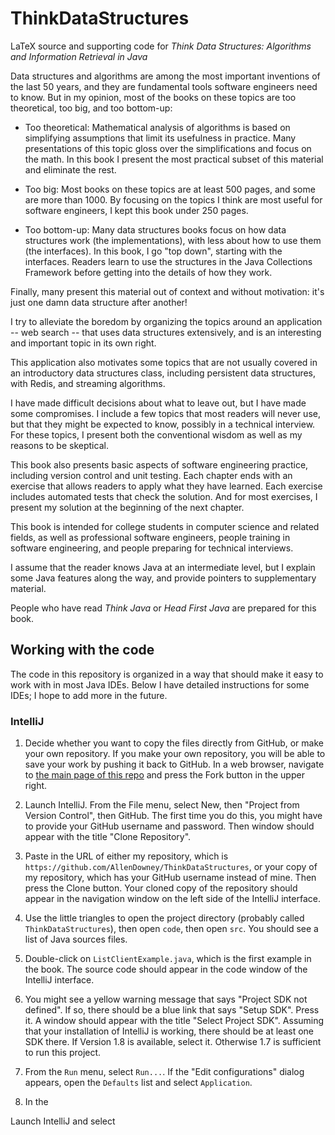 # ThinkDataStructures

LaTeX source and supporting code for *Think Data Structures: Algorithms and Information Retrieval in Java*


Data structures and algorithms are among the most important inventions
of the last 50 years, and they are fundamental tools
software engineers need to know.  But in my opinion, most of the books
on these topics are too theoretical, too big, and too bottom-up:

* Too theoretical:  Mathematical analysis of algorithms is based
on simplifying assumptions that limit its usefulness in practice.
Many presentations of this topic gloss over the simplifications and
focus on the math.  In this book I present the most practical subset
of this material and eliminate the rest.

* Too big: Most books on these topics are at least 500 pages,
and some are more than 1000.  By focusing on the topics I think are
most useful for software engineers, I kept this book under
250 pages.

* Too bottom-up: Many data structures books focus on how data
  structures work (the implementations), with less about how to use
  them (the interfaces).  In this book, I go "top down", starting
  with the interfaces.  Readers learn to use the structures in the
  Java Collections Framework before getting into the details of how
  they work.

Finally, many present this material out of context and without
motivation: it's just one damn data structure after another!

I try to alleviate the boredom by organizing the topics around an
application -- web search -- that uses data structures extensively,
and is an interesting and important topic in its own right.

This application also motivates some topics that are not usually
covered in an introductory data structures class, including persistent
data structures, with Redis, and streaming algorithms.

I have made difficult decisions about what to leave out, but 
I have made some compromises.  I include a few topics
that most readers will never use, but that they might be expected to
know, possibly in a technical interview.  For these topics, I
present both the conventional wisdom as well as my reasons to be
skeptical. 

This book also presents basic aspects of software engineering practice,
including version control and unit testing.  Each chapter ends with
an exercise that allows readers to apply what they have learned.
Each exercise includes automated tests that check the solution.
And for most exercises, I present my solution at the beginning of
the next chapter.

This book is intended for college students in computer science and related
fields, as well as professional software engineers, people training in
software engineering, and people preparing for technical interviews.

I assume that the reader knows Java at an intermediate level,
but I explain some Java features along the way, and provide pointers
to supplementary material.

People who have read *Think Java* or *Head First
Java* are prepared for this book.


## Working with the code

The code in this repository is organized in a way that should make it easy to work with in most Java IDEs.  Below I have detailed instructions for some IDEs; I hope to add more in the future.

### IntelliJ

1.  Decide whether you want to copy the files directly from GitHub, or make your own repository.  If you make your own repository, you will be able to save your work by pushing it back to GitHub.  In a web browser, navigate to [the main page of this repo](https://github.com/AllenDowney/ThinkDataStructures) and press the Fork button in the upper right.

2.  Launch IntelliJ.  From the File menu, select New, then "Project from Version Control", then GitHub.  The first time you do this, you might have to provide your GitHub username and password.  Then window should appear with the title "Clone Repository".

3. Paste in the URL of either my repository, which is `https://github.com/AllenDowney/ThinkDataStructures`, or your copy of my repository, which has your GitHub username instead of mine.  Then press the Clone button.  Your cloned copy of the repository should appear in the navigation window on the left side of the IntelliJ interface.

4. Use the little triangles to open the project directory (probably called `ThinkDataStructures`), then open `code`, then open `src`.  You should see a list of Java sources files.

5. Double-click on `ListClientExample.java`, which is the first example in the book.  The source code should appear in the code window of the IntelliJ interface.

6.  You might see a yellow warning message that says "Project SDK not defined".  If so, there should be a blue link that says "Setup SDK".  Press it.  A window should appear with the title "Select Project SDK".  Assuming that your installation of IntelliJ is working, there should be at least one SDK there.  If Version 1.8 is available, select it.  Otherwise 1.7 is sufficient to run this project.

7. From the `Run` menu, select `Run...`.  If the "Edit configurations" dialog appears, open the `Defaults` list and select `Application`.


4. In the 






Launch IntelliJ and select 
